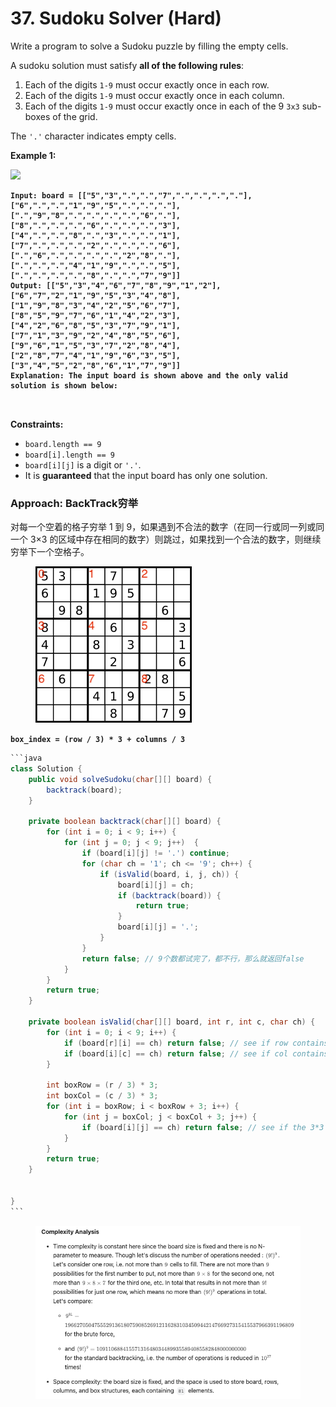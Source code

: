 # 37. Sudoku Solver (Hard)

Write a program to solve a Sudoku puzzle by filling the empty cells.

A sudoku solution must satisfy **all of the following rules**:

1. Each of the digits `1-9` must occur exactly once in each row.
2. Each of the digits `1-9` must occur exactly once in each column.
3. Each of the digits `1-9` must occur exactly once in each of the 9 `3x3` sub-boxes of the grid.

The `'.'` character indicates empty cells.

&#x20;

**Example 1:**

![](https://upload.wikimedia.org/wikipedia/commons/thumb/f/ff/Sudoku-by-L2G-20050714.svg/250px-Sudoku-by-L2G-20050714.svg.png)

<pre><code><strong>Input: board = [["5","3",".",".","7",".",".",".","."],["6",".",".","1","9","5",".",".","."],[".","9","8",".",".",".",".","6","."],["8",".",".",".","6",".",".",".","3"],["4",".",".","8",".","3",".",".","1"],["7",".",".",".","2",".",".",".","6"],[".","6",".",".",".",".","2","8","."],[".",".",".","4","1","9",".",".","5"],[".",".",".",".","8",".",".","7","9"]]
</strong><strong>Output: [["5","3","4","6","7","8","9","1","2"],["6","7","2","1","9","5","3","4","8"],["1","9","8","3","4","2","5","6","7"],["8","5","9","7","6","1","4","2","3"],["4","2","6","8","5","3","7","9","1"],["7","1","3","9","2","4","8","5","6"],["9","6","1","5","3","7","2","8","4"],["2","8","7","4","1","9","6","3","5"],["3","4","5","2","8","6","1","7","9"]]
</strong><strong>Explanation: The input board is shown above and the only valid solution is shown below:
</strong>

</code></pre>

&#x20;

**Constraints:**

* `board.length == 9`
* `board[i].length == 9`
* `board[i][j]` is a digit or `'.'`.
* It is **guaranteed** that the input board has only one solution.



### Approach: BackTrack穷举

对每一个空着的格子穷举 1 到 9，如果遇到不合法的数字（在同一行或同一列或同一个 3×3 的区域中存在相同的数字）则跳过，如果找到一个合法的数字，则继续穷举下一个空格子。

<figure><img src="../../../.gitbook/assets/image (8).png" alt=""><figcaption></figcaption></figure>

**`box_index = (row / 3) * 3 + columns / 3`**

````java
```java
class Solution {
    public void solveSudoku(char[][] board) {
        backtrack(board);
    }

    private boolean backtrack(char[][] board) {
        for (int i = 0; i < 9; i++) {
            for (int j = 0; j < 9; j++)  {
                if (board[i][j] != '.') continue;
                for (char ch = '1'; ch <= '9'; ch++) {
                    if (isValid(board, i, j, ch)) {
                        board[i][j] = ch;
                        if (backtrack(board)) {
                            return true;
                        }
                        board[i][j] = '.';
                    }
                }
                return false; // 9个数都试完了，都不行，那么就返回false 
            }
        }
        return true;
    }

    private boolean isValid(char[][] board, int r, int c, char ch) {
        for (int i = 0; i < 9; i++) {
            if (board[r][i] == ch) return false; // see if row contains char
            if (board[i][c] == ch) return false; // see if col contains char
        }

        int boxRow = (r / 3) * 3;
        int boxCol = (c / 3) * 3;
        for (int i = boxRow; i < boxRow + 3; i++) {
            for (int j = boxCol; j < boxCol + 3; j++) {
                if (board[i][j] == ch) return false; // see if the 3*3 box contains char
            }
        }
        return true;
    }


}
```
````

<figure><img src="../../../.gitbook/assets/image (1) (1).png" alt=""><figcaption></figcaption></figure>

